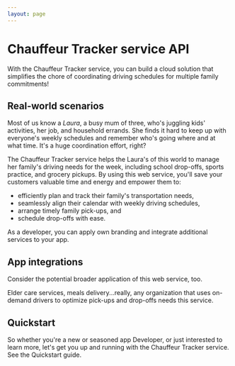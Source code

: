 ```yaml
---
layout: page
---
```


# Chauffeur Tracker service API

With the Chauffeur Tracker service, you can build a cloud solution that simplifies the chore of coordinating driving schedules for multiple family commitments!

## Real-world scenarios

Most of us know a *Laura*, a busy mum of three, who's juggling kids' activities, her job, and household errands. She finds it hard to keep up with everyone's weekly schedules and remember who's going where and at what time. It's a huge coordination effort, right?

The Chauffeur Tracker service helps the Laura's of this world to manage her family's driving needs for the week, including school drop-offs, sports practice, and grocery pickups. By using this web service, you'll save your customers valuable time and energy and empower them to:

* efficiently plan and track their family's transportation needs,
* seamlessly align their calendar with weekly driving schedules,
* arrange timely family pick-ups, and
* schedule drop-offs with ease.

As a developer, you can apply own branding and integrate additional services to your app.

## App integrations

Consider the potential broader application of this web service, too.

Elder care services, meals delivery...really, any organization that uses on-demand drivers to optimize pick-ups and drop-offs needs this service.

## Quickstart

So whether you're a new or seasoned app Developer, or just interested to learn more, let's get you up and running with the Chauffeur Tracker service. See the Quickstart guide.
